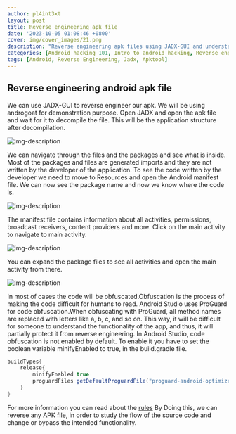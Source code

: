 ```yaml
---
author: pl4int3xt
layout: post
title: Reverse engineering apk file
date: '2023-10-05 01:08:46 +0800'
cover: img/cover_images/21.png
description: "Reverse engineering apk files using JADX-GUI and understanding the files inside an apk files"
categories: [Android hacking 101, Intro to android hacking, Reverse engineering android apk file]
tags: [Android, Reverse Engineering, Jadx, Apktool]
---
```


## Reverse engineering android apk file
We can use JADX-GUI to reverse engineer our apk. We will be using androgoat for demonstration purpose. Open JADX and open the apk file and wait for it to decompile the file.
This will be the application structure after decompilation. 

![img-description](/assets/img/android-rev/1.png)

We can navigate through the files and the packages and see what is inside. Most of the packages and files are generated imports and they are not written by the developer of the application. To see the code written by the developer we need to move to Resources and open the Android manifest file. We can now see the package name and now we know where the code is.

![img-description](/assets/img/android-rev/2.png)

The manifest file contains information about all activities, permissions, broadcast receivers, content providers and more. Click on the main activity to navigate to main activity. 

![img-description](/assets/img/android-rev/3.png)

You can expand the package files to see all activities and open the main activity from there.

![img-description](/assets/img/android-rev/4.png)

In most of cases the code will be obfuscated.Obfuscation is the process of making the code difficult for humans to read. Android Studio uses ProGuard for code obfuscation.When obfuscating with ProGuard, all method names are replaced with letters like a, b, c, and so on. This way, it will be difficult for someone to understand the functionality of the app, and thus, it will partially protect it from reverse engineering. In Android Studio, code obfuscation is not enabled by default. To enable it you have to set the boolean variable minifyEnabled to true, in the build.gradle file.
```gradle
buildTypes{
    release{
        minifyEnabled true
        proguardFiles getDefaultProguardFile("proguard-android-optimize.txt")
    }
}
```
For more information you can read about the [rules](https://developer.android.com/studio/build/shrink-code)
By Doing this, we can reverse any APK file, in order to study the flow of the source code and change or bypass the intended functionality.